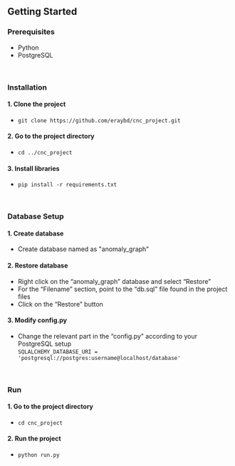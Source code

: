 ## Getting Started

### Prerequisites
* Python
* PostgreSQL

<br>

### Installation
#### 1. Clone the project
* ```git clone https://github.com/eraybd/cnc_project.git```

#### 2. Go to the project directory
* ```cd ../cnc_project```

#### 3. Install libraries
* ```pip install -r requirements.txt```

<br>

### Database Setup
#### 1. Create database
* Create database named as "anomaly_graph"

#### 2. Restore database
* Right click on the “anomaly_graph” database and select “Restore”
* For the “Filename” section, point to the “db.sql” file found in the project files
* Click on the “Restore” button

#### 3. Modify config.py
* Change the relevant part in the “config.py” according to your PostgreSQL setup <br>
```SQLALCHEMY_DATABASE_URI = 'postgresql://postgres:username@localhost/database'```

<br>

### Run
#### 1. Go to the project directory
* ```cd cnc_project```

#### 2. Run the project
* ```python run.py```
